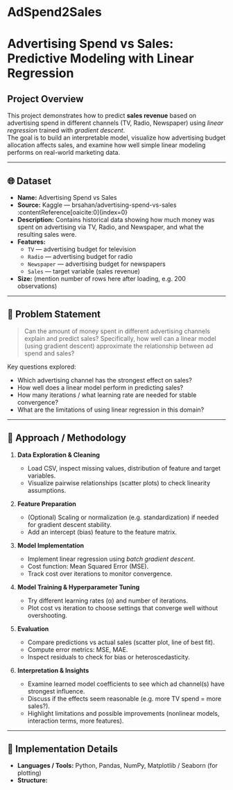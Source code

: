 # AdSpend2Sales
# Advertising Spend vs Sales: Predictive Modeling with Linear Regression

## Project Overview

This project demonstrates how to predict **sales revenue** based on advertising spend in different channels (TV, Radio, Newspaper) using *linear regression* trained with *gradient descent*.  
The goal is to build an interpretable model, visualize how advertising budget allocation affects sales, and examine how well simple linear modeling performs on real-world marketing data.

---

## 🌐 Dataset

- **Name:** Advertising Spend vs Sales  
- **Source:** Kaggle — brsahan/advertising-spend-vs-sales :contentReference[oaicite:0]{index=0}  
- **Description:** Contains historical data showing how much money was spent on advertising via TV, Radio, and Newspaper, and what the resulting sales were.  
- **Features:**
  - `TV` — advertising budget for television  
  - `Radio` — advertising budget for radio  
  - `Newspaper` — advertising budget for newspapers  
  - `Sales` — target variable (sales revenue)  
- **Size:** (mention number of rows here after loading, e.g. 200 observations)  

---

## 🎯 Problem Statement

> Can the amount of money spent in different advertising channels explain and predict sales? Specifically, how well can a linear model (using gradient descent) approximate the relationship between ad spend and sales?

Key questions explored:
- Which advertising channel has the strongest effect on sales?
- How well does a linear model perform in predicting sales?
- How many iterations / what learning rate are needed for stable convergence?
- What are the limitations of using linear regression in this domain?

---

## 🧮 Approach / Methodology

1. **Data Exploration & Cleaning**
   - Load CSV, inspect missing values, distribution of feature and target variables.  
   - Visualize pairwise relationships (scatter plots) to check linearity assumptions.

2. **Feature Preparation**
   - (Optional) Scaling or normalization (e.g. standardization) if needed for gradient descent stability.  
   - Add an intercept (bias) feature to the feature matrix.

3. **Model Implementation**
   - Implement linear regression using *batch gradient descent*.  
   - Cost function: Mean Squared Error (MSE).  
   - Track cost over iterations to monitor convergence.

4. **Model Training & Hyperparameter Tuning**
   - Try different learning rates (α) and number of iterations.  
   - Plot cost vs iteration to choose settings that converge well without overshooting.

5. **Evaluation**
   - Compare predictions vs actual sales (scatter plot, line of best fit).  
   - Compute error metrics: MSE, MAE.  
   - Inspect residuals to check for bias or heteroscedasticity.

6. **Interpretation & Insights**
   - Examine learned model coefficients to see which ad channel(s) have strongest influence.  
   - Discuss if the effects seem reasonable (e.g. more TV spend = more sales?).  
   - Highlight limitations and possible improvements (nonlinear models, interaction terms, more features).

---

## 📐 Implementation Details

- **Languages / Tools:** Python, Pandas, NumPy, Matplotlib / Seaborn (for plotting)  
- **Structure:**
